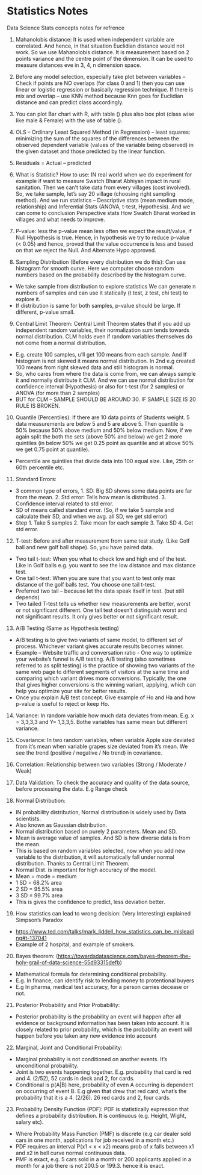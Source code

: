 # Statistics Notes

Data Science Stats concepts notes for refrence


1.  Mahanolobis distance: It is used when independent variable are correlated. And hence, in that situation Euclidian distance would not work.  So we use Mahanolobis distance. 
It is measurement based on 2 points variance and the centre point of the dimension. 
It can be used to measure distances eve in 3, 4, n dimension space. 

2.	Before any model selection, especially take plot between variables – Check if points are NO overlaps (for class 0 and 1) then you can use linear or logistic regression or basically regression technique. 
If there is mix and overlap – use KNN method because Knn goes for Euclidian distance and can predict class accordingly. 

3.	You can plot Bar chart with R, with table () plus also box plot (class wise like male & Female) with the use of table ().

4.	OLS – Ordinary Least Squared Method (in Regression) – least squares: minimizing the sum of the squares of the differences between the observed dependent variable (values of the variable being observed) in the given dataset and those predicted by the linear function.


5.	Residuals = Actual – predicted 

6.	What is Statistic? How to use: IN real world when we do experiment for example if want to measure Swatch Bharat Abhiyan impact in rural sanitation. Then we can’t take data from every villages (cost involved). So, we take sample, let’s say 20 village (choosing right sampling method). And we run statistics – Descriptive stats (mean medium mode, relationship) and Inferential Stats (ANOVA, t-test, Hypothesis). And we can come to conclusion Perspective stats How Swatch Bharat worked in villages and what needs to improve.  

7.	P-value: less the p-value mean less often we expect the result/value, if Null Hypothesis is true. Hence, in hypothesis we try to reduce p-value (< 0.05) and hence, proved that the value occurrence is less and based on that we reject the Null. And Alternate Hypo approved. 

8.	Sampling Distribution (Before every distribution we do this): Can use histogram for smooth curve. Here we computer choose random numbers based on the probability described by the histogram curve. 
-	We take sample from distribution to explore statistics We can generate n numbers of samples and can use it statically (t test, z test, chi test) to explore it. 
-	If distribution is same for both samples, p-value should be large. If different, p-value small. 

9. Central Limit Theorem: Central Limit Theorem states that if you add up independent random variables, their normalization sum tends towards normal distribution. CLM holds even if random variables themselves do not come from a normal distribution.  
-	E.g. create 100 samples, u’ll get 100 means from each sample. And If histogram is not skewed it means normal distribution. In 2nd e.g created 100 means from right skewed data and still histogram is normal. 
-	So, who cares from where the data is come from, we can always sample it and normally distribute it CLM. And we can use normal distribution for confidence interval (Hypothesis) or also for t-test (for 2 samples) or ANOVA (for more than 2 samples)
-	BUT for CLM – SAMPLE SHOULD BE AROUND 30. IF SAMPLE SIZE IS 20 RULE IS BROKEN. 

10. Quantile (Percentiles): If there are 10 data points of Students weight.  5 data measurements are below 5 and 5 are above 5. Then quantile is 50% because 50% above medium and 50% below medium.  Now, if we again split the both the sets (above 50% and below) we get 2 more quintiles (in below 50% we get 0.25 point as quantile and at above 50% we get 0.75 point at quantile).
-	Percentile are quintiles that divide data into 100 equal size. Like, 25th or 60th percentile etc.  


11. Standard Errors: 
-	3 common type of errors, 1. SD: Big SD shows some data points are far from the mean. 2. Std error: Tells how mean is distributed. 3. Confidence interval related to std error.  
-	SD of means called standard error. (So, if we take 5 sample and calculate their SD, and when we avg. all SD, we get std error)
-	Step 1. Take 5 samples 2. Take mean for each sample 3. Take SD 4. Get std error.

12.	T-test: Before and after measurement from same test study. (Like Golf ball and new golf ball shape). So, you have paired data. 
-	Two tail t-test: When you what to check low and high end of the test. Like in Golf balls e.g. you want to see the low distance and max distance test. 
-	One tail t-test: When you are sure that you want to test only max distance of the golf balls test. You choose one tail t-test. 
-	Preferred two tail – because let the data speak itself in test. (but still depends)
-	Two tailed T-test tells us whether new measurements are better, worst or not significant different. One tail test doesn’t distinguish worst and not significant results. It only gives better or not significant result.  

13. A/B Testing (Same as Hypothesis testing)
-	A/B testing is to give two variants of same model, to different set of process. Whichever variant gives accurate results becomes winner. 
-	Example – Website traffic and conversation ratio - One way to optimize your website’s funnel is A/B testing. A/B testing (also sometimes referred to as split testing) is the practice of showing two variants of the same web page to different segments of visitors at the same time and comparing which variant drives more conversions. Typically, the one that gives higher conversions is the winning variant, applying, which can help you optimize your site for better results.
-	Once you explain A/B test concept. Give example of Ho and Ha and how p-value is useful to reject or keep Ho.

14. Variance: In random variable how much data deviates from mean. E.g. x = 3,3,3,3 and Y= 1,3,3,5. Bothe variables has same mean but different variance. 

15.	Covariance: In two random variables, when variable Apple size deviated from it’s mean when variable grapes size deviated from it’s mean. We see the trend (positive / negative / No trend) in covariance. 

16.	Correlation: Relationship between two variables (Strong / Moderate / Weak)

17.	Data Validation: To check the accuracy and quality of the data source, before processing the data. E.g Range check

18. Normal Distribution:
-	IN probability distribution, Normal distribution is widely used by Data scientists. 
-	Also known as Gaussian distribution.
-	Normal distribution based on purely 2 parameters. Mean and SD.
-	Mean is average value of samples. And SD is how diverse data is from the mean. 
-	This is based on random variables selected, now when you add new variable to the distribution, it will automatically fall under normal distribution. Thanks to Central Limit Theorem. 
-	Normal Dist. is important for high accuracy of the model. 
-	Mean = mode = medium 
-	1 SD = 68.2% area
-	2 SD = 95.5% area
-	3 SD = 99.7% area
-	This is gives the confidence to predict, less deviation better. 

19.	How statistics can lead to wrong decision: (Very Interesting) explained Simpson’s Paradox
-	https://www.ted.com/talks/mark_liddell_how_statistics_can_be_misleading#t-137041
-	Example of 2 hospital, and example of smokers. 

20.	Bayes theorem: (https://towardsdatascience.com/bayes-theorem-the-holy-grail-of-data-science-55d93315defb)
-	Mathematical formula for determining conditional probability. 
-	E.g. In finance, can identify risk to lending money to protentional buyers
-	E.g In pharma, medical test accuracy, for a person carries decease or not. 

21.	Posterior Probability and Prior Probability: 
-	Posterior probability is the probability an event will happen after all evidence or background information has been taken into account. It is closely related to prior probability, which is the probability an event will happen before you taken any new evidence into account



22.	Marginal, Joint and Conditional Probability: 
-	Marginal probability is not conditioned on another events. It’s unconditional probability.
-	Joint is two events happening together. E.g. probability that card is red and 4. (2/52), 52 cards in deck and 2, for cards. 
-	Conditional is p(A|B) here, probability of even A occurring is dependent on occurring of event B. E.g given that drew that red card, what’s the probability that it is a 4. (2/26). 26 red cards and 2, four cards. 


23.	Probability Density Function (PDF): PDF is statistically expression that defines a probability distribution. It is continuous (e.g. Height, Wight, salary etc). 
-	Where Probability Mass Function (PMF) is discrete (e.g car dealer sold cars in one month, applications for job received in a month etc.) 
-	PDF requires an interval P(x1 < x < x2) means prob of x falls between x1 and x2 in bell curve normal continuous data. 
-	PMF is exact, e.g. 5 cars sold in a month or 200 applicants applied in a month for a job there is not 200.5 or 199.3. hence it is exact. 


